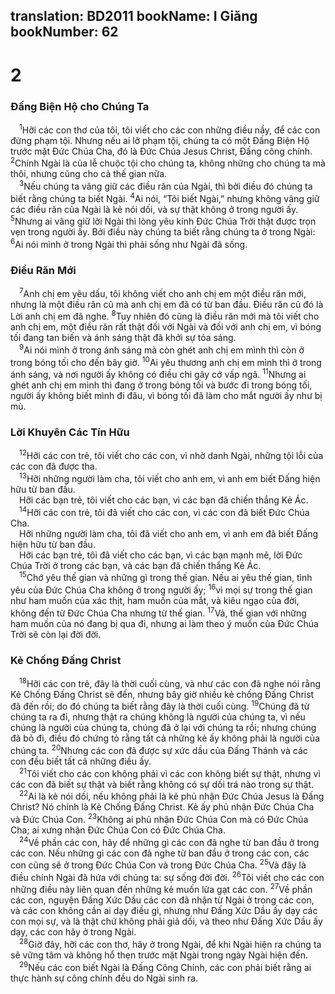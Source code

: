 translation: BD2011
bookName: I Giăng 
bookNumber: 62
-------

<div class="title"><h1>2</h1><h3>Ðấng Biện Hộ cho Chúng Ta</h3></div>
<span class="verse 1gi_2_1"> <sup>1</sup>Hỡi các con thơ của tôi, tôi viết cho các con những điều nầy, để các con đừng phạm tội. Nhưng nếu ai lỡ phạm tội, chúng ta có một Ðấng Biện Hộ trước mặt Ðức Chúa Cha, đó là Ðức Chúa Jesus Christ, Ðấng công chính. </span>
<span class="verse 1gi_2_2"><sup>2</sup>Chính Ngài là của lễ chuộc tội cho chúng ta, không những cho chúng ta mà thôi, nhưng cũng cho cả thế gian nữa.<br/></span>
<span class="verse 1gi_2_3"> <sup>3</sup>Nếu chúng ta vâng giữ các điều răn của Ngài, thì bởi điều đó chúng ta biết rằng chúng ta biết Ngài. </span>
<span class="verse 1gi_2_4"><sup>4</sup>Ai nói, “Tôi biết Ngài,” nhưng không vâng giữ các điều răn của Ngài là kẻ nói dối, và sự thật không ở trong người ấy. </span>
<span class="verse 1gi_2_5"><sup>5</sup>Nhưng ai vâng giữ lời Ngài thì lòng yêu kính Ðức Chúa Trời thật được trọn vẹn trong người ấy. Bởi điều này chúng ta biết rằng chúng ta ở trong Ngài: </span>
<span class="verse 1gi_2_6"><sup>6</sup>Ai nói mình ở trong Ngài thì phải sống như Ngài đã sống.<br/></span>
<div class="title"><h3>Ðiều Răn Mới</h3></div>
<span class="verse 1gi_2_7"> <sup>7</sup>Anh chị em yêu dấu, tôi không viết cho anh chị em một điều răn mới, nhưng là một điều răn cũ mà anh chị em đã có từ ban đầu. Ðiều răn cũ đó là Lời anh chị em đã nghe. </span>
<span class="verse 1gi_2_8"><sup>8</sup>Tuy nhiên đó cũng là điều răn mới mà tôi viết cho anh chị em, một điều răn rất thật đối với Ngài và đối với anh chị em, vì bóng tối đang tan biến và ánh sáng thật đã khởi sự tỏa sáng.<br/></span>
<span class="verse 1gi_2_9"> <sup>9</sup>Ai nói mình ở trong ánh sáng mà còn ghét anh chị em mình thì còn ở trong bóng tối cho đến bây giờ. </span>
<span class="verse 1gi_2_10"><sup>10</sup>Ai yêu thương anh chị em mình thì ở trong ánh sáng, và nơi người ấy không có điều chi gây cớ vấp ngã. </span>
<span class="verse 1gi_2_11"><sup>11</sup>Nhưng ai ghét anh chị em mình thì đang ở trong bóng tối và bước đi trong bóng tối, người ấy không biết mình đi đâu, vì bóng tối đã làm cho mắt người ấy như bị mù.<br/></span>
<div class="title"><h3>Lời Khuyên Các Tín Hữu</h3></div>
<span class="verse 1gi_2_12"> <sup>12</sup>Hỡi các con trẻ, tôi viết cho các con, vì nhờ danh Ngài, những tội lỗi của các con đã được tha.<br/></span>
<span class="verse 1gi_2_13"> <sup>13</sup>Hỡi những người làm cha, tôi viết cho anh em, vì anh em biết Ðấng hiện hữu từ ban đầu.<br/> Hỡi các bạn trẻ, tôi viết cho các bạn, vì các bạn đã chiến thắng Kẻ Ác.<br/></span>
<span class="verse 1gi_2_14"> <sup>14</sup>Hỡi các con trẻ, tôi đã viết cho các con, vì các con đã biết Ðức Chúa Cha.<br/> Hỡi những người làm cha, tôi đã viết cho anh em, vì anh em đã biết Ðấng hiện hữu từ ban đầu.<br/> Hỡi các bạn trẻ, tôi đã viết cho các bạn, vì các bạn mạnh mẽ, lời Ðức Chúa Trời ở trong các bạn, và các bạn đã chiến thắng Kẻ Ác.<br/></span>
<span class="verse 1gi_2_15"> <sup>15</sup>Chớ yêu thế gian và những gì trong thế gian. Nếu ai yêu thế gian, tình yêu của Ðức Chúa Cha không ở trong người ấy; </span>
<span class="verse 1gi_2_16"><sup>16</sup>vì mọi sự trong thế gian như ham muốn của xác thịt, ham muốn của mắt, và kiêu ngạo của đời, không đến từ Ðức Chúa Cha nhưng từ thế gian. </span>
<span class="verse 1gi_2_17"><sup>17</sup>Vả, thế gian với những ham muốn của nó đang bị qua đi, nhưng ai làm theo ý muốn của Ðức Chúa Trời sẽ còn lại đời đời.<br/></span>
<div class="title"><h3>Kẻ Chống Ðấng Christ</h3></div>
<span class="verse 1gi_2_18"> <sup>18</sup>Hỡi các con trẻ, đây là thời cuối cùng, và như các con đã nghe nói rằng Kẻ Chống Ðấng Christ sẽ đến, nhưng bây giờ nhiều kẻ chống Ðấng Christ đã đến rồi; do đó chúng ta biết rằng đây là thời cuối cùng. </span>
<span class="verse 1gi_2_19"><sup>19</sup>Chúng đã từ chúng ta ra đi, nhưng thật ra chúng không là người của chúng ta, vì nếu chúng là người của chúng ta, chúng đã ở lại với chúng ta rồi; nhưng chúng đã bỏ đi, điều đó chứng tỏ rằng tất cả những kẻ ấy không phải là người của chúng ta. </span>
<span class="verse 1gi_2_20"><sup>20</sup>Nhưng các con đã được sự xức dầu của Ðấng Thánh và các con đều biết tất cả những điều ấy.<br/></span>
<span class="verse 1gi_2_21"> <sup>21</sup>Tôi viết cho các con không phải vì các con không biết sự thật, nhưng vì các con đã biết sự thật và biết rằng không có sự dối trá nào trong sự thật.<br/></span>
<span class="verse 1gi_2_22"> <sup>22</sup>Ai là kẻ nói dối, nếu không phải là kẻ phủ nhận Ðức Chúa Jesus là Ðấng Christ? Nó chính là Kẻ Chống Ðấng Christ. Kẻ ấy phủ nhận Ðức Chúa Cha và Ðức Chúa Con. </span>
<span class="verse 1gi_2_23"><sup>23</sup>Không ai phủ nhận Ðức Chúa Con mà có Ðức Chúa Cha; ai xưng nhận Ðức Chúa Con có Ðức Chúa Cha.<br/></span>
<span class="verse 1gi_2_24"> <sup>24</sup>Về phần các con, hãy để những gì các con đã nghe từ ban đầu ở trong các con. Nếu những gì các con đã nghe từ ban đầu ở trong các con, các con cũng sẽ ở trong Ðức Chúa Con và trong Ðức Chúa Cha. </span>
<span class="verse 1gi_2_25"><sup>25</sup>Và đây là điều chính Ngài đã hứa với chúng ta: sự sống đời đời. </span>
<span class="verse 1gi_2_26"><sup>26</sup>Tôi viết cho các con những điều này liên quan đến những kẻ muốn lừa gạt các con. </span>
<span class="verse 1gi_2_27"><sup>27</sup>Về phần các con, nguyện Ðấng Xức Dầu các con đã nhận từ Ngài ở trong các con, và các con không cần ai dạy điều gì, nhưng như Ðấng Xức Dầu ấy dạy các con mọi sự, và là thật chứ không phải giả dối, và theo như Ðấng Xức Dầu ấy dạy, các con hãy ở trong Ngài.<br/></span>
<span class="verse 1gi_2_28"> <sup>28</sup>Giờ đây, hỡi các con thơ, hãy ở trong Ngài, để khi Ngài hiện ra chúng ta sẽ vững tâm và không hổ thẹn trước mặt Ngài trong ngày Ngài hiện đến.<br/></span>
<span class="verse 1gi_2_29"> <sup>29</sup>Nếu các con biết Ngài là Ðấng Công Chính, các con phải biết rằng ai thực hành sự công chính đều do Ngài sinh ra.<br/></span>
